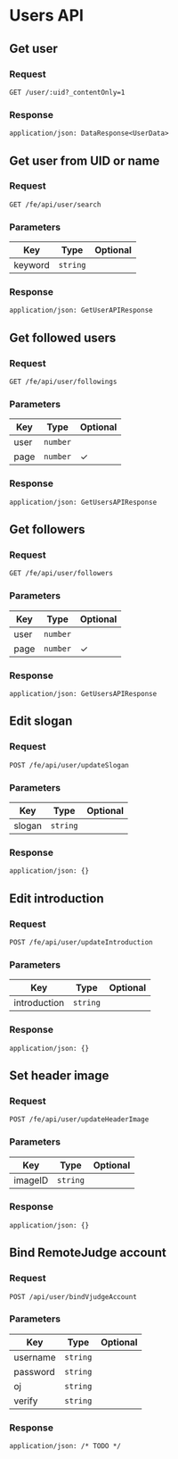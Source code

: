 # Users API

## Get user

### Request

```
GET /user/:uid?_contentOnly=1
```

### Response

```
application/json: DataResponse<UserData>
```

## Get user from UID or name

### Request

```
GET /fe/api/user/search
```

### Parameters

| Key | Type | Optional |
|-|-|-|
| keyword | `string` | |

### Response

```
application/json: GetUserAPIResponse
```

## Get followed users

### Request

```
GET /fe/api/user/followings
```

### Parameters

| Key | Type | Optional |
|-|-|-|
| user | `number` | |
| page | `number` | ✓ |

### Response

```
application/json: GetUsersAPIResponse
```

## Get followers

### Request

```
GET /fe/api/user/followers
```

### Parameters

| Key | Type | Optional |
|-|-|-|
| user | `number` | |
| page | `number` | ✓ |

### Response

```
application/json: GetUsersAPIResponse
```

## Edit slogan

### Request

```
POST /fe/api/user/updateSlogan
```

### Parameters

| Key | Type | Optional |
|-|-|-|
| slogan | `string` | |

### Response

```
application/json: {}
```

## Edit introduction

### Request

```
POST /fe/api/user/updateIntroduction
```

### Parameters

| Key | Type | Optional |
|-|-|-|
| introduction | `string` | |

### Response

```
application/json: {}
```

## Set header image

### Request

```
POST /fe/api/user/updateHeaderImage
```

### Parameters

| Key | Type | Optional |
|-|-|-|
| imageID | `string` | |

### Response

```
application/json: {}
```

## Bind RemoteJudge account

### Request

```
POST /api/user/bindVjudgeAccount
```

### Parameters

| Key | Type | Optional |
|-|-|-|
| username | `string` | |
| password | `string` | |
| oj | `string` | |
| verify | `string` | |

### Response

```
application/json: /* TODO */
```
